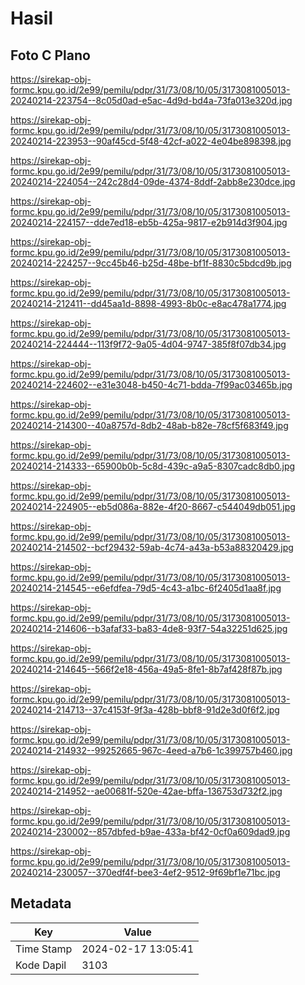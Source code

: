 # Hasil

## Foto C Plano

https://sirekap-obj-formc.kpu.go.id/2e99/pemilu/pdpr/31/73/08/10/05/3173081005013-20240214-223754--8c05d0ad-e5ac-4d9d-bd4a-73fa013e320d.jpg

https://sirekap-obj-formc.kpu.go.id/2e99/pemilu/pdpr/31/73/08/10/05/3173081005013-20240214-223953--90af45cd-5f48-42cf-a022-4e04be898398.jpg

https://sirekap-obj-formc.kpu.go.id/2e99/pemilu/pdpr/31/73/08/10/05/3173081005013-20240214-224054--242c28d4-09de-4374-8ddf-2abb8e230dce.jpg

https://sirekap-obj-formc.kpu.go.id/2e99/pemilu/pdpr/31/73/08/10/05/3173081005013-20240214-224157--dde7ed18-eb5b-425a-9817-e2b914d3f904.jpg

https://sirekap-obj-formc.kpu.go.id/2e99/pemilu/pdpr/31/73/08/10/05/3173081005013-20240214-224257--9cc45b46-b25d-48be-bf1f-8830c5bdcd9b.jpg

https://sirekap-obj-formc.kpu.go.id/2e99/pemilu/pdpr/31/73/08/10/05/3173081005013-20240214-212411--dd45aa1d-8898-4993-8b0c-e8ac478a1774.jpg

https://sirekap-obj-formc.kpu.go.id/2e99/pemilu/pdpr/31/73/08/10/05/3173081005013-20240214-224444--113f9f72-9a05-4d04-9747-385f8f07db34.jpg

https://sirekap-obj-formc.kpu.go.id/2e99/pemilu/pdpr/31/73/08/10/05/3173081005013-20240214-224602--e31e3048-b450-4c71-bdda-7f99ac03465b.jpg

https://sirekap-obj-formc.kpu.go.id/2e99/pemilu/pdpr/31/73/08/10/05/3173081005013-20240214-214300--40a8757d-8db2-48ab-b82e-78cf5f683f49.jpg

https://sirekap-obj-formc.kpu.go.id/2e99/pemilu/pdpr/31/73/08/10/05/3173081005013-20240214-214333--65900b0b-5c8d-439c-a9a5-8307cadc8db0.jpg

https://sirekap-obj-formc.kpu.go.id/2e99/pemilu/pdpr/31/73/08/10/05/3173081005013-20240214-224905--eb5d086a-882e-4f20-8667-c544049db051.jpg

https://sirekap-obj-formc.kpu.go.id/2e99/pemilu/pdpr/31/73/08/10/05/3173081005013-20240214-214502--bcf29432-59ab-4c74-a43a-b53a88320429.jpg

https://sirekap-obj-formc.kpu.go.id/2e99/pemilu/pdpr/31/73/08/10/05/3173081005013-20240214-214545--e6efdfea-79d5-4c43-a1bc-6f2405d1aa8f.jpg

https://sirekap-obj-formc.kpu.go.id/2e99/pemilu/pdpr/31/73/08/10/05/3173081005013-20240214-214606--b3afaf33-ba83-4de8-93f7-54a32251d625.jpg

https://sirekap-obj-formc.kpu.go.id/2e99/pemilu/pdpr/31/73/08/10/05/3173081005013-20240214-214645--566f2e18-456a-49a5-8fe1-8b7af428f87b.jpg

https://sirekap-obj-formc.kpu.go.id/2e99/pemilu/pdpr/31/73/08/10/05/3173081005013-20240214-214713--37c4153f-9f3a-428b-bbf8-91d2e3d0f6f2.jpg

https://sirekap-obj-formc.kpu.go.id/2e99/pemilu/pdpr/31/73/08/10/05/3173081005013-20240214-214932--99252665-967c-4eed-a7b6-1c399757b460.jpg

https://sirekap-obj-formc.kpu.go.id/2e99/pemilu/pdpr/31/73/08/10/05/3173081005013-20240214-214952--ae00681f-520e-42ae-bffa-136753d732f2.jpg

https://sirekap-obj-formc.kpu.go.id/2e99/pemilu/pdpr/31/73/08/10/05/3173081005013-20240214-230002--857dbfed-b9ae-433a-bf42-0cf0a609dad9.jpg

https://sirekap-obj-formc.kpu.go.id/2e99/pemilu/pdpr/31/73/08/10/05/3173081005013-20240214-230057--370edf4f-bee3-4ef2-9512-9f69bf1e71bc.jpg


## Metadata

| Key        | Value               |
| ---------- | ------------------- |
| Time Stamp | 2024-02-17 13:05:41 |
| Kode Dapil | 3103                |



